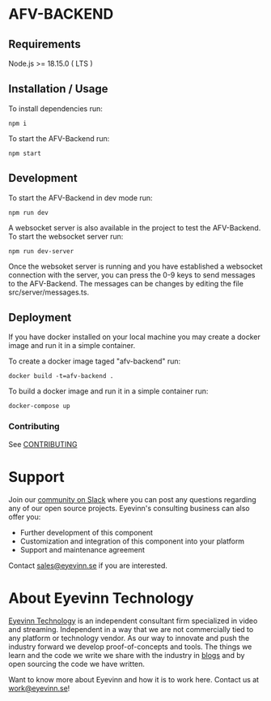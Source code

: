 # AFV-BACKEND

## Requirements

Node.js >= 18.15.0 ( LTS )

## Installation / Usage

To install dependencies run:

```
npm i
```

To start the AFV-Backend run:

```
npm start
```

## Development

To start the AFV-Backend in dev mode run:

```
npm run dev
```

A websocket server is also available in the project to test the AFV-Backend. To start the websocket server run:

```
npm run dev-server
```

Once the websoket server is running and you have established a websocket connection with the server, you can press the 0-9 keys to send messages to the AFV-Backend. The messages can be changes by editing the file src/server/messages.ts.

## Deployment

If you have docker installed on your local machine you may create a docker image and run it in a simple container.

To create a docker image taged "afv-backend" run:

```
docker build -t=afv-backend .
```

To build a docker image and run it in a simple container run:

```
docker-compose up
```

### Contributing

See [CONTRIBUTING](CONTRIBUTING.md)

# Support

Join our [community on Slack](http://slack.streamingtech.se) where you can post any questions regarding any of our open source projects. Eyevinn's consulting business can also offer you:

- Further development of this component
- Customization and integration of this component into your platform
- Support and maintenance agreement

Contact [sales@eyevinn.se](mailto:sales@eyevinn.se) if you are interested.

# About Eyevinn Technology

[Eyevinn Technology](https://www.eyevinntechnology.se) is an independent consultant firm specialized in video and streaming. Independent in a way that we are not commercially tied to any platform or technology vendor. As our way to innovate and push the industry forward we develop proof-of-concepts and tools. The things we learn and the code we write we share with the industry in [blogs](https://dev.to/video) and by open sourcing the code we have written.

Want to know more about Eyevinn and how it is to work here. Contact us at work@eyevinn.se!
